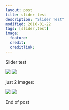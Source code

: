 ```yaml
---
layout: post
title: slider test
description: "Slider Test"
modified: 2016-01-22
tags: [slider,test]
image:
  feature:
  credit:
  creditlink: 
---
```

<link href="{{ site.url }}/assets/css/twentytwenty.css" rel="stylesheet" type="text/css" />

<script src="http://ajax.googleapis.com/ajax/libs/jquery/1.10.1/jquery.min.js"></script>
<script src="{{ site.url }}/assets/js/jquery.event.move.js" type="text/javascript"></script>
<script src="{{ site.url }}/assets/js/jquery.twentytwenty.js" type="text/javascript"></script>


Slider test

<div class="twentytwenty-container">
	<img src="{{ site.url }}/images/test_1.png" />
	<img src="{{ site.url }}/images/test_2.png" />
</div>

just 2 images:

<img src="{{ site.url }}/images/test_1.png" />
<img src="{{ site.url }}/images/test_2.png" />

End of post


